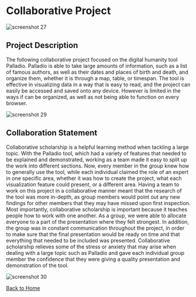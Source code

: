 # Collaborative Project

![screenshot 27](https://cloud.githubusercontent.com/assets/25180128/25150399/c272f280-244f-11e7-9c03-cbf61d30e93d.png)

## Project Description

The following collaborative project focused on the digital humanity tool Palladio.  Palladio is able to take large amounts of information, such as a list of famous authors, as well as their dates and places of birth and death, and organize them, whether it is through a map, table, or timespan.  The tool is effective in visualizing data in a way that is easy to read, and the project can easily be accessed and saved onto any device.  However is limited in the ways if can be organized, as well as not being able to function on every browser.

![screenshot 29](https://cloud.githubusercontent.com/assets/25180128/25150406/c82fa7fe-244f-11e7-81db-833b60abc581.png)

## Collaboration Statement

Collaborative scholarship is a helpful learning method when tackling a large topic.  With the Palladio tool, which had a variety of features that needed to be explained and demonstrated, working as a team made it easy to split up the work into different sections.  Now, every member in the group knew how to generally use the tool, while each individual claimed the role of an expert in one specific area, whether it was how to create the project, what each visualization feature could present, or a different area.  Having a team to work on this project in a collaborative manner meant that the research of the tool was more in-depth, as group members would point out any new findings for other members that they may have missed upon first inspection.  Most importantly, collaborative scholarship is important because it teaches people how to work with one another.  As a group, we were able to allocate everyone to a part of the presentation where they felt strongest.  In addition, the group was in constant communication throughout the project, in order to make sure that the final presentation would be ready on time and that everything that needed to be included was presented.  Collaborative scholarship relieves some of the stress or anxiety that may arise when dealing with a large topic such as Palladio and gave each individual group member the confidence that they were giving a quality presentation and demonstration of the tool.

![screenshot 30](https://cloud.githubusercontent.com/assets/25180128/25150407/c840a7f2-244f-11e7-96e2-e7700b52998d.png)

[Back to Home](https://ellthor.github.io/)
